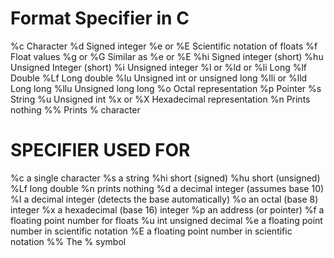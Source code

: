 # Format Specifier in C

%c                                                  Character
%d                                                  Signed integer
%e or %E                                        Scientific notation of floats
%f                                                   Float values
%g or %G                                       Similar as %e or %E
%hi                                                 Signed integer (short)
%hu                                                Unsigned Integer (short)
%i                                                   Unsigned integer
%l or %ld or %li                              Long
%lf                                                  Double
%Lf                                                 Long double
%lu                                                 Unsigned int or unsigned long
%lli or %lld                                     Long long
%llu                                                Unsigned long long
%o                                                  Octal representation
%p                                                  Pointer
%s                                                  String
%u                                                  Unsigned int
%x or %X                                       Hexadecimal representation
%n                                                 Prints nothing
%%                                                Prints % character

# SPECIFIER  USED FOR

%c			  a single character
%s			  a string
%hi			  short (signed)
%hu			  short (unsigned)
%Lf			  long double
%n			  prints nothing
%d			  a decimal integer (assumes base 10)
%I			  a decimal integer (detects the base automatically)
%o			  an octal (base 8) integer
%x			  a hexadecimal (base 16) integer
%p			  an address (or pointer)
%f			  a floating point number for floats
%u			 int unsigned decimal
%e			 a floating point number in scientific notation
%E			 a floating point number in scientific notation
%%			 The % symbol

